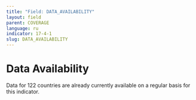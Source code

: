 ```yaml
---
title: "Field: DATA_AVAILABILITY"
layout: field
parent: COVERAGE
language: ru
indicator: 17-4-1
slug: DATA_AVAILABILITY
---
```

# Data Availability

Data for 122 countries are already currently available on a regular basis for this indicator.